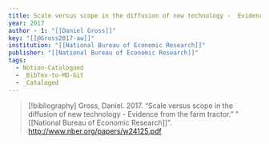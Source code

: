 ```yaml
---
title: Scale versus scope in the diffusion of new technology -  Evidence from the farm tractor
year: 2017
author - 1: "[[Daniel Gross]]"
key: "[[@Gross2017-aw]]"
institution: "[[National Bureau of Economic Research]]"
publisher: "[[National Bureau of Economic Research]]"
tags:
  - Notion-Catalogued
  - _BibTex-to-MD-Git
  - _Cataloged
---
```


> [!bibliography]
> Gross, Daniel. 2017. “Scale versus scope in the diffusion of new technology -  Evidence from the farm tractor.” "[[National Bureau of Economic Research]]". http://www.nber.org/papers/w24125.pdf
